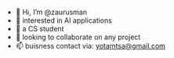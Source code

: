 - 👋 Hi, I’m @zaurusman
- 👀 interested in AI applications
- 🌱 a CS student
- 💞️ looking to collaborate on any project
- 📫 buisness contact via: yotamtsa@gmail.com

<!---
zaurusman/zaurusman is a ✨ special ✨ repository because its `README.md` (this file) appears on your GitHub profile.
You can click the Preview link to take a look at your changes.
--->
